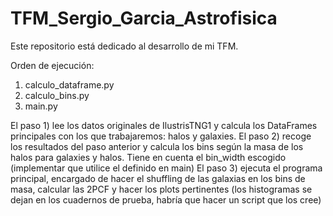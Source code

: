 # TFM_Sergio_Garcia_Astrofisica

Este repositorio está dedicado al desarrollo de mi TFM. 

Orden de ejecución:
1) calculo_dataframe.py
2) calculo_bins.py
3) main.py

El paso 1) lee los datos originales de IlustrisTNG1 y calcula los DataFrames principales con los que trabajaremos: halos y galaxies.
El paso 2) recoge los resultados del paso anterior y calcula los bins según la masa de los halos para galaxies y halos. Tiene en cuenta el bin_width escogido (implementar que utilice el definido en main)
El paso 3) ejecuta el programa principal, encargado de hacer el shuffling de las galaxias en los bins de masa, calcular las 2PCF y hacer los plots pertinentes (los histogramas se dejan en los cuadernos de prueba, habría que hacer un script que los cree)